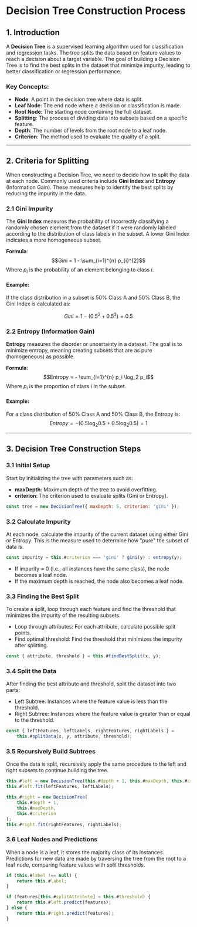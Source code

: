 # Decision Tree Construction Process

## 1. Introduction

A **Decision Tree** is a supervised learning algorithm used for classification and regression tasks. The tree splits the data based on feature values to reach a decision about a target variable. The goal of building a Decision Tree is to find the best splits in the dataset that minimize impurity, leading to better classification or regression performance.

### Key Concepts:

-   **Node**: A point in the decision tree where data is split.
-   **Leaf Node**: The end node where a decision or classification is made.
-   **Root Node**: The starting node containing the full dataset.
-   **Splitting**: The process of dividing data into subsets based on a specific feature.
-   **Depth**: The number of levels from the root node to a leaf node.
-   **Criterion**: The method used to evaluate the quality of a split.

---

## 2. Criteria for Splitting

When constructing a Decision Tree, we need to decide how to split the data at each node. Commonly used criteria include **Gini Index** and **Entropy** (Information Gain). These measures help to identify the best splits by reducing the impurity in the data.

### 2.1 Gini Impurity

The **Gini Index** measures the probability of incorrectly classifying a randomly chosen element from the dataset if it were randomly labeled according to the distribution of class labels in the subset. A lower Gini Index indicates a more homogeneous subset.

**Formula**:
$$Gini = 1 - \sum_{i=1}^{n} p_{i}^{2}$$
Where $p_{i}$ is the probability of an element belonging to class $i$.

#### Example:

If the class distribution in a subset is 50% Class A and 50% Class B, the Gini Index is calculated as:

$$
Gini = 1 - (0.5^2 + 0.5^2) = 0.5
$$

### 2.2 Entropy (Information Gain)

**Entropy** measures the disorder or uncertainty in a dataset. The goal is to minimize entropy, meaning creating subsets that are as pure (homogeneous) as possible.

**Formula**:
$$Entropy = - \sum_{i=1}^{n} p_i \log_2 p_i$$
Where $p_i$ is the proportion of class $i$ in the subset.

#### Example:

For a class distribution of 50% Class A and 50% Class B, the Entropy is:
$$Entropy = - (0.5 \log_2 0.5 + 0.5 \log_2 0.5) = 1$$

---

## 3. Decision Tree Construction Steps

### 3.1 Initial Setup

Start by initializing the tree with parameters such as:

-   **maxDepth**: Maximum depth of the tree to avoid overfitting.
-   **criterion**: The criterion used to evaluate splits (Gini or Entropy).

```js
const tree = new DecisionTree({ maxDepth: 5, criterion: 'gini' });
```

### 3.2 Calculate Impurity

At each node, calculate the impurity of the current dataset using either Gini or Entropy. This is the measure used to determine how "pure" the subset of data is.

```js
const impurity = this.#criterion === 'gini' ? gini(y) : entropy(y);
```

-   If impurity = 0 (i.e., all instances have the same class), the node becomes a leaf node.
-   If the maximum depth is reached, the node also becomes a leaf node.

### 3.3 Finding the Best Split

To create a split, loop through each feature and find the threshold that minimizes the impurity of the resulting subsets.

-   Loop through attributes: For each attribute, calculate possible split points.
-   Find optimal threshold: Find the threshold that minimizes the impurity after splitting.

```js
const { attribute, threshold } = this.#findBestSplit(x, y);
```

### 3.4 Split the Data

After finding the best attribute and threshold, split the dataset into two parts:

-   Left Subtree: Instances where the feature value is less than the threshold.
-   Right Subtree: Instances where the feature value is greater than or equal to the threshold.

```js
const { leftFeatures, leftLabels, rightFeatures, rightLabels } =
    this.#splitData(x, y, attribute, threshold);
```

### 3.5 Recursively Build Subtrees

Once the data is split, recursively apply the same procedure to the left and right subsets to continue building the tree.

```js
this.#left = new DecisionTree(this.#depth + 1, this.#maxDepth, this.#criterion);
this.#left.fit(leftFeatures, leftLabels);

this.#right = new DecisionTree(
    this.#depth + 1,
    this.#maxDepth,
    this.#criterion
);
this.#right.fit(rightFeatures, rightLabels);
```

### 3.6 Leaf Nodes and Predictions

When a node is a leaf, it stores the majority class of its instances. Predictions for new data are made by traversing the tree from the root to a leaf node, comparing feature values with split thresholds.

```js
if (this.#label !== null) {
    return this.#label;
}

if (features[this.#splitAttribute] < this.#threshold) {
    return this.#left.predict(features);
} else {
    return this.#right.predict(features);
}
```
